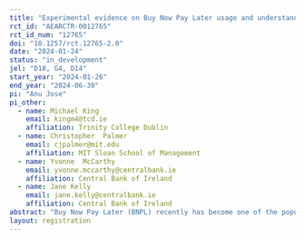 ```yaml
---
title: "Experimental evidence on Buy Now Pay Later usage and understanding"
rct_id: "AEARCTR-0012765"
rct_id_num: "12765"
doi: "10.1257/rct.12765-2.0"
date: "2024-01-24"
status: "in_development"
jel: "D18, G4, D14"
start_year: "2024-01-26"
end_year: "2024-06-30"
pi: "Anu Jose"
pi_other:
  - name: Michael King
    email: kingm4@tcd.ie
    affiliation: Trinity College Dublin
  - name: Christopher  Palmer
    email: cjpalmer@mit.edu
    affiliation: MIT Sloan School of Management
  - name: Yvonne  McCarthy
    email: yvonne.mccarthy@centralbank.ie
    affiliation: Central Bank of Ireland
  - name: Jane Kelly
    email: jane.kelly@centralbank.ie
    affiliation: Central Bank of Ireland
abstract: "Buy Now Pay Later (BNPL) recently has become one of the popular innovations in the Fintech payment sector which allows consumers to spread the cost of a product over a number of months, generally, without interest. While this payment feature offers flexibility to a number of consumers, there is a growing concern on some consumers taking up more debt than they can afford to repay coupled with  lack of understanding of related terms and conditions, resulting in financial adversity. Through an online trial, we intend to study the causal effect of BNPL on consumer spending patterns, disentangling the selection and treatment effects of BNPL. Additionally, we test for effective ways to improve consumer comprehension of BNPL products and their terms and conditions. "
layout: registration
---
```


